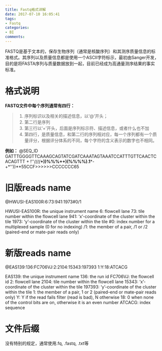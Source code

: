 ```yaml
---
title: Fastq格式详解
date: 2017-07-10 16:05:41
tags:
- Fastq
categories:
- BI
comments:
---
```


FASTQ是基于文本的，保存生物序列（通常是核酸序列）和其测序质量信息的标准格式。其序列以及质量信息都是使用一个ASCII字符标示，最初由Sanger开发，目的是将FASTA序列与质量数据放到一起，目前已经成为高通量测序结果的事实标准。

# 格式说明

**FASTQ文件中每个序列通常有四行：**
>1. 序列标识以及相关的描述信息，以‘@’开头；
>2. 第二行是序列
>3. 第三行以‘+’开头，后面是序列标示符、描述信息，或者什么也不加
>4. 第四行，是质量信息，和第二行的序列相对应，每一个序列都有一个质量评分，根据评分体系的不同，每个字符的含义表示的数字也不相同。


**例如：**
@SEQ_ID
GATTTGGGGTTCAAAGCAGTATCGATCAAATAGTAAATCCATTTGTTCAACTCACAGTTT
+
!''*((((***+))%%%++)(%%%%).1***-+*''))**55CCF>>>>>>CCCCCCC65


# 旧版reads name

@HWUSI-EAS100R:6:73:941:1973#0/1

HWUSI-EAS100R: the unique instrument name
6: flowcell lane
73: tile number within the flowcell lane
941: ‘x’-coordinate of the cluster within the tile
1973: ‘y’-coordinate of the cluster within the tile
\#0: index number for a multiplexed sample (0 for no indexing)
/1: the member of a pair, /1 or /2 (paired-end or mate-pair reads only)



# 新版reads name
@EAS139:136:FC706VJ:2:2104:15343:197393 1:Y:18:ATCACG

EAS139: the unique instrument name
136: the run id
FC706VJ: the flowcell id
2: flowcell lane
2104: tile number within the flowcell lane
15343: ‘x’-coordinate of the cluster within the tile
197393: ‘y’-coordinate of the cluster within the tile
1: the member of a pair, 1 or 2 (paired-end or mate-pair reads only)
Y: Y if the read fails filter (read is bad), N otherwise
18: 0 when none of the control bits are on, otherwise it is an even number
ATCACG: index sequence


# 文件后缀

没有特别的规定，通常使用.fq, .fastq, .txt等